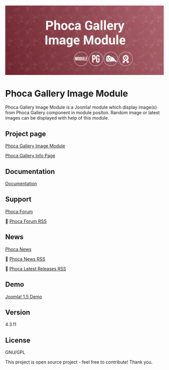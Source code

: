 



![Phoca Gallery Image Module](https://github.com/PhocaCz/PhocaGalleryImageModule/blob/master/mod_phocagallery_image.png)

# Phoca Gallery Image Module



Phoca Gallery Image Module is a Joomla! module which display image(s) from Phoca Gallery component in module positon. Random image or latest images can be displayed with help of this module.



## Project page

[Phoca Gallery Image Module](https://www.phoca.cz/phocagallery-image)

[Phoca Gallery Info Page](https://www.phoca.cz/project/phocagallery-joomla-gallery)



## Documentation

[Documentation](https://www.phoca.cz/documentation/category/11-phoca-gallery-image-module)



## Support

[Phoca Forum](https://www.phoca.cz/forum)

:bell: [Phoca Forum RSS](https://www.phoca.cz/forum/app.php/feed)



## News

[Phoca News](https://www.phoca.cz/news)

:bell: [Phoca News RSS](https://www.phoca.cz/news?format=feed&type=rss)

:bell: [Phoca Latest Releases RSS](https://www.phoca.cz/download/feed/111?format=feed&type=rss)



## Demo

[Joomla! 1.5 Demo](https://www.phoca.cz/demo/)



## Version

4.3.11



## License

GNU/GPL



This project is open source project - feel free to contribute! Thank you.
